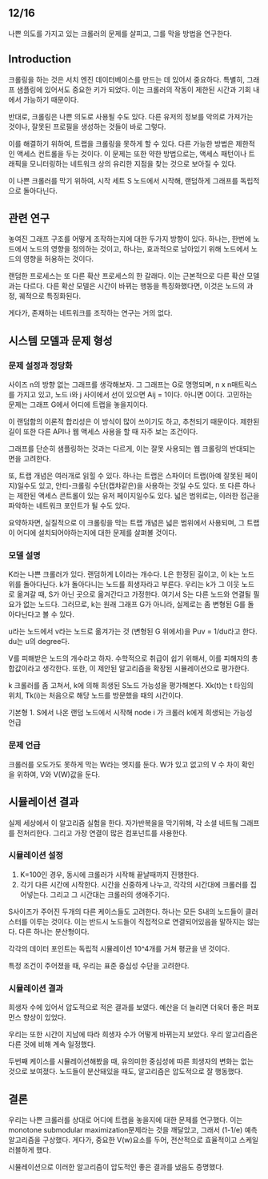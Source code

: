 ## 12/16

나쁜 의도를 가지고 있는 크롤러의 문제를 살피고, 그를 막을 방법을 연구한다.

## Introduction
크롤링을 하는 것은 서치 엔진 데이터베이스를 만드는 데 있어서 중요하다. 
특별히, 그래프 샘플링에 있어서도 중요한 키가 되었다. 
이는 크롤러의 작동이 제한된 시간과 기회 내에서 가능하기 때문이다.

반대로, 크롤링은 나쁜 의도로 사용될 수도 있다. 다른 유저의 정보를 악의로 가져가는 것이나, 잘못된 프로필을 생성하는 것들이 바로 그렇다.

이를 해결하기 위하여, 트랩을 크롤링을 못하게 할 수 있다.
다른 가능한 방법은 제한적인 액세스 컨트롤을 두는 것이다. 
이 문제는 또한 약한 방법으로는, 액세스 패턴이나 트래픽을 모니터링하는 네트워크 상의 유리한 지점을 찾는 것으로 보아질 수 있다.

이 나쁜 크롤러를 막기 위하여,
시작 세트 S 노드에서 시작해, 랜덤하게 그래프를 독립적으로 돌아다닌다. 

## 관련 연구
놓여진 그래프 구조를 어떻게 조작하는지에 대한 두가지 방향이 있다. 
하나는, 한번에 노드에서 노드의 영향을 정의하는 것이고, 
하나는, 효과적으로 남아있기 위해 노드에서 노드의 영향을 허용하는 것이다. 

랜덤한 프로세스는 또 다른 확산 프로세스의 한 갈래다.
이는 근본적으로 다른 확산 모델과는 다르다. 
다른 확산 모델은 시간이 바뀌는 행동을 특징화했다면, 이것은 노드의 과정, 궤적으로 특징화된다.

게다가, 존재하는 네트워크를 조작하는 연구는 거의 없다.

## 시스템 모델과 문제 형성
### 문제 설정과 정당화
사이즈 n의 방향 없는 그래프를 생각해보자.
그 그래프는 G로 명명되며, n x n매트릭스를 가지고 있고, 노드 i와 j 사이에서 선이 있으면 Aij = 1이다.
아니면 0이다. 고민하는 문제는 그래프 G에서 어디에 트랩을 놓을지이다.

이 랜덤함의 이론적 합리성은 이 방식이 많이 쓰이기도 하고, 추천되기 때문이다.
제한된 길이 또한 다른 API나 웹 액세스 사용을 할 때 자주 보는 조건이다.

그래프를 단순히 샘플링하는 것과는 다르게, 이는 잘못 사용되는 웹 크롤링의 반대되는 면을 고려한다.

또, 트랩 개념은 여러개로 읽힐 수 있다. 
하나는 트랩은 스파이더 트랩(아예 잘못된 페이지)일수도 있고, 안티-크롤링 수단(캡챠같은)을 사용하는 것일 수도 있다.
또 다른 하나는 제한된 액세스 콘트롤이 있는 유저 페이지일수도 있다. 
넓은 범위로는, 이러한 접근을 파악하는 네트워크 포인트가 될 수도 있다.

요약하자면, 실질적으로 이 크롤링을 막는 트랩 개념은 넓은 범위에서 사용되며, 그 트랩이 어디에 설치되어야하는지에 대한 문제를 살펴볼 것이다.

### 모델 설명
K라는 나쁜 크롤러가 있다. 랜덤하게 L이라는 개수다.
L은 한정된 길이고, 이 k는 노드 위를 돌아다닌다. k가 돌아다니는 노드를 희생자라고 부른다. 
우리는 k가 그 이웃 노드로 옮겨갈 때, S가 아닌 곳으로 옮겨간다고 가정한다. 여기서 S는 다른 노드와 연결될 필요가 없는 노드다.
그러므로, k는 원래 그래프 G가 아니라, 실제로는 좀 변형된 G를 돌아다닌다고 볼 수 있다. 

u라는 노드에서 v라는 노드로 옮겨가는 것 (변형된 G 위에서)을 Puv = 1/du라고 한다. du는 u의 degree다. 

V를 피해받은 노드의 개수라고 하자. 수학적으로 취급이 쉽기 위해서, 이를 피해자의 총합값이라고 생각한다.
또한, 이 제안된 알고리즘을 확장된 시뮬레이션으로 평가한다.

k 크롤러를 좀 고쳐서, k에 의해 희생된 S노드 가능성을 평가해본다.
Xk(t)는 t 타임의 위치, Tk(i)는 처음으로 해당 노드를 방문했을 때의 시간이다.

기본형 1. S에서 나온 랜덤 노드에서 시작해 node i 가 크롤러 k에게 희생되는 가능성 언급


### 문제 언급
크롤러를 오도가도 못하게 막는 W라는 엣지를 둔다. W가 있고 없고의 V 수 차이 확인을 위하여, V와 V(W)값을 둔다.

## 시뮬레이션 결과
실제 세상에서 이 알고리즘 실험을 한다.
자가반복을을 막기위해, 각 소셜 네트웤 그래프를 전처리한다. 
그리고 가장 연결이 많은 컴포넌트를 사용한다.

### 시뮬레이션 설정
1. K=100인 경우, 동시에 크롤러가 시작해 끝날때까지 진행한다.
2. 각기 다른 시간에 시작한다. 시간을 신중하게 나누고, 각각의 시간대에 크롤러를 집어넣는다. 그리고 그 시간대는 크롤러의 생애주기다. 

S사이즈가 주어진 두개의 다른 케이스들도 고려한다.
하나는 모든 S내의 노드들이 클러스터를 이루는 것이다. 이는 반드시 노드들이 직접적으로 연결되어있음을 말하지는 않는다.
다른 하나는 분산형이다. 

각각의 데이터 포인트는 독립적 시뮬레이션 10^4개를 거쳐 평균을 낸 것이다. 

특정 조건이 주어졌을 때, 우리는 표준 중심성 수단을 고려한다.

### 시뮬레이션 결과
희생자 수에 있어서 압도적으로 적은 결과를 보였다. 
예산을 더 늘리면 더욱더 좋은 퍼포먼스 향상이 있었다.

우리는 또한 시간이 지남에 따라 희생자 수가 어떻게 바뀌는지 보았다. 
우리 알고리즘은 다른 것에 비해 계속 일정했다. 

두번째 케이스를 시뮬레이션해봤을 때,
유의미한 중심성에 따른 희생자의 변화는 없는 것으로 보여졌다. 
노드들이 분산돼있을 때도, 알고리즘은 압도적으로 잘 행동했다.


## 결론
우리는 나쁜 크롤러를 상대로 어디에 트랩을 놓을지에 대한 문제를 연구했다. 
이는 monotone submodular maximization문제라는 것을 깨달았고, 그래서 (1-1/e) 예측알고리즘을 구상했다.
게다가, 중요한 V(w)요소를 두어, 전산적으로 효율적이고 스케일러블하게 했다.

시뮬레이션으로 이러한 알고리즘이 압도적인 좋은 결과를 냈음도 증명했다.